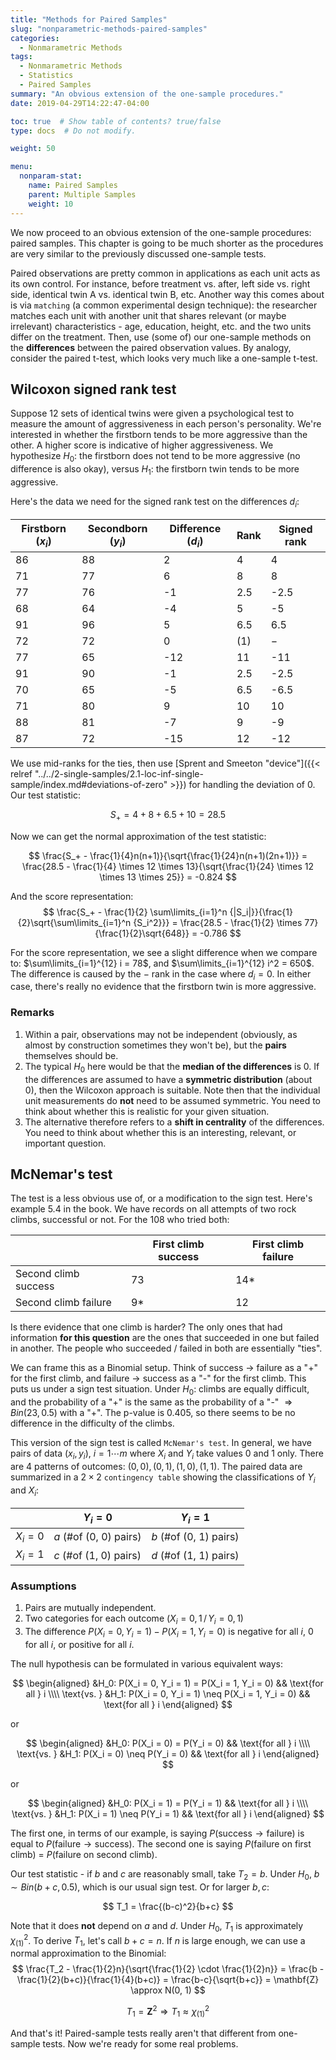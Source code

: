 ```yaml
---
title: "Methods for Paired Samples"
slug: "nonparametric-methods-paired-samples"
categories:
  - Nonmarametric Methods
tags:
  - Nonmarametric Methods
  - Statistics
  - Paired Samples
summary: "An obvious extension of the one-sample procedures."
date: 2019-04-29T14:22:47-04:00

toc: true  # Show table of contents? true/false
type: docs  # Do not modify.

weight: 50

menu:
  nonparam-stat:
    name: Paired Samples
    parent: Multiple Samples
    weight: 10
---
```


We now proceed to an obvious extension of the one-sample procedures: paired samples. This chapter is going to be much shorter as the procedures are very similar to the previously discussed one-sample tests.

Paired observations are pretty common in applications as each unit acts as its own control. For instance, before treatment vs. after, left side vs. right side, identical twin A vs. identical twin B, etc. Another way this comes about is via `matching` (a common experimental design technique): the researcher matches each unit with another unit that shares relevant (or maybe irrelevant) characteristics - age, education, height, etc. and the two units differ on the treatment. Then, use (some of) our one-sample methods on the **differences** between the paired observation values. By analogy, consider the paired t-test, which looks very much like a one-sample t-test.

## Wilcoxon signed rank test
Suppose 12 sets of identical twins were given a psychological test to measure the amount of aggressiveness in each person's personality. We're interested in whether the firstborn tends to be more aggressive than the other. A higher score is indicative of higher aggressiveness. We hypothesize $H_0$: the firstborn does not tend to be more aggressive (no difference is also okay), versus $H_1$: the firstborn twin tends to be more aggressive.

Here's the data we need for the signed rank test on the differences $d_i$:

| Firstborn ($x_i)$ | Secondborn ($y_i$) | Difference ($d_i$) | Rank | Signed rank |
| ----------------- | ------------------ | ------------------ | ---- | ----------- |
| 86                | 88                 | 2                  | 4    | 4           |
| 71                | 77                 | 6                  | 8    | 8           |
| 77                | 76                 | -1                 | 2.5  | -2.5        |
| 68                | 64                 | -4                 | 5    | -5          |
| 91                | 96                 | 5                  | 6.5  | 6.5         |
| 72                | 72                 | 0                  | (1)  | $-$         |
| 77                | 65                 | -12                | 11   | -11         |
| 91                | 90                 | -1                 | 2.5  | -2.5        |
| 70                | 65                 | -5                 | 6.5  | -6.5        |
| 71                | 80                 | 9                  | 10   | 10          |
| 88                | 81                 | -7                 | 9    | -9          |
| 87                | 72                 | -15                | 12   | -12         |

We use mid-ranks for the ties, then use [Sprent and Smeeton "device"]({{< relref "../../2-single-samples/2.1-loc-inf-single-sample/index.md#deviations-of-zero" >}}) for handling the deviation of 0. Our test statistic:

$$
S_+ = 4 + 8 + 6.5 + 10 = 28.5
$$


Now we can get the normal approximation of the test statistic:

$$
\frac{S_+ - \frac{1}{4}n(n+1)}{\sqrt{\frac{1}{24}n(n+1)(2n+1)}} = \frac{28.5 - \frac{1}{4} \times 12 \times 13}{\sqrt{\frac{1}{24} \times 12 \times 13 \times 25}} = -0.824
$$


And the score representation:
$$
\frac{S_+ - \frac{1}{2} \sum\limits_{i=1}^n {|S_i|}}{\frac{1}{2}\sqrt{\sum\limits_{i=1}^n {S_i^2}}} = \frac{28.5 - \frac{1}{2} \times 77}{\frac{1}{2}\sqrt{648}} = -0.786
$$


For the score representation, we see a slight difference when we compare to: $\sum\limits_{i=1}^{12} i = 78$, and $\sum\limits_{i=1}^{12} i^2 = 650$. The difference is caused by the $-$ rank in the case where $d_i = 0$. In either case, there's really no evidence that the firstborn twin is more aggressive. 

### Remarks
1. Within a pair, observations may not be independent (obviously, as almost by construction sometimes they won't be), but the **pairs** themselves should be.
2. The typical $H_0$ here would be that the **median of the differences** is $0$. If the differences are assumed to have a **symmetric distribution** (about $0$), then the Wilcoxon approach is suitable. Note then that the individual unit measurements do **not** need to be assumed symmetric. You need to think about whether this is realistic for your given situation.
3. The alternative therefore refers to a **shift in centrality** of the differences. You need to think about whether this is an interesting, relevant, or important question.

## McNemar's test
The test is a less obvious use of, or a modification to the sign test. Here's example 5.4 in the book. We have records on all attempts of two rock climbs, successful or not. For the $108$ who tried both:

|                      | First climb success | First climb failure |
| -------------------- | ------------------- | ------------------- |
| Second climb success | 73                  | 14*                 |
| Second climb failure | 9*                  | 12                  |

Is there evidence that one climb is harder? The only ones that had information **for this question** are the ones that succeeded in one but failed in another. The people who succeeded / failed in both are essentially "ties".

We can frame this as a Binomial setup. Think of success $\rightarrow$ failure as a "+" for the first climb, and failure $\rightarrow$ success as a "-" for the first climb. This puts us under a sign test situation. Under $H_0:$ climbs are equally difficult, and the probability of a "+" is the same as the probability of a "-" $\Rightarrow Bin(23, 0.5)$ with a "+". The p-value is 0.405, so there seems to be no difference in the difficulty of the climbs.

This version of the sign test is called `McNemar's test`. In general, we have pairs of data $(x_i, y_i)$, $i=1 \cdots m$ where $X_i$ and $Y_i$ take values 0 and 1 only. There are 4 patterns of outcomes: $(0, 0), (0, 1), (1, 0), (1, 1)$. The paired data are summarized in a $2 \times 2$ `contingency table` showing the classifications of $Y_i$ and $X_i$:

|           | $Y_i = 0$                       | $Y_i = 1$                       |
| --------- | ------------------------------- | ------------------------------- |
| $X_i = 0$ | $a\text{ (\# of (0, 0) pairs)}$ | $b\text{ (\# of (0, 1) pairs)}$ |
| $X_i = 1$ | $c\text{ (\# of (1, 0) pairs)}$ | $d\text{ (\# of (1, 1) pairs)}$ |

### Assumptions
1. Pairs are mutually independent. 
2. Two categories for each outcome ($X_i = 0, 1\,/\,Y_i = 0, 1$)
3. The difference $P(X_i = 0, Y_i = 1) - P(X_i = 1, Y_i = 0)$ is negative for all $i$, 0 for all $i$, or positive for all $i$.

The null hypothesis can be formulated in various equivalent ways:

$$
\begin{aligned}
    &H_0: P(X_i = 0, Y_i = 1) = P(X_i = 1, Y_i = 0) && \text{for all } i \\\\
    \text{vs. } &H_1: P(X_i = 0, Y_i = 1) \neq P(X_i = 1, Y_i = 0) && \text{for all } i
\end{aligned}
$$


or

$$
\begin{aligned}
    &H_0: P(X_i = 0) = P(Y_i = 0) && \text{for all } i \\\\  \text{vs. } &H_1: P(X_i = 0) \neq P(Y_i = 0) && \text{for all } i
\end{aligned}
$$


or 

$$
\begin{aligned}
    &H_0: P(X_i = 1) = P(Y_i = 1) && \text{for all } i \\\\
    \text{vs. } &H_1: P(X_i = 1) \neq P(Y_i = 1) && \text{for all } i
\end{aligned}
$$


The first one, in terms of our example, is saying $P(\text{success} \rightarrow \text{failure})$ is equal to $P(\text{failure} \rightarrow \text{success})$. The second one is saying $P(\text{failure on first climb})$ $=$ $P(\text{failure on second climb})$.

Our test statistic - if $b$ and $c$ are reasonably small, take $T_2 = b$. Under $H_0$, $b \sim Bin(b+c, 0.5)$, which is our usual sign test. Or for larger $b, c$:

$$
T_1 = \frac{(b-c)^2}{b+c}
$$


Note that it does **not** depend on $a$ and $d$. Under $H_0$, $T_1$ is approximately $\chi^2_{(1)}$. To derive $T_1$, let's call $b + c = n$. If $n$ is large enough, we can use a normal approximation to the Binomial:
$$
\frac{T_2 - \frac{1}{2}n}{\sqrt{\frac{1}{2} \cdot \frac{1}{2}n}} = \frac{b - \frac{1}{2}(b+c)}{\frac{1}{4}(b+c)} = \frac{b-c}{\sqrt{b+c}} = \mathbf{Z} \approx N(0, 1)
$$

$$
T_1 = \mathbf{Z}^2 \Rightarrow T_1 \approx \chi^2_{(1)}
$$


And that's it! Paired-sample tests really aren't that different from one-sample tests. Now we're ready for some real problems.